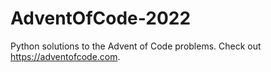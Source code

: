 # AdventOfCode-2022
Python solutions to the Advent of Code problems. 
Check out https://adventofcode.com.

